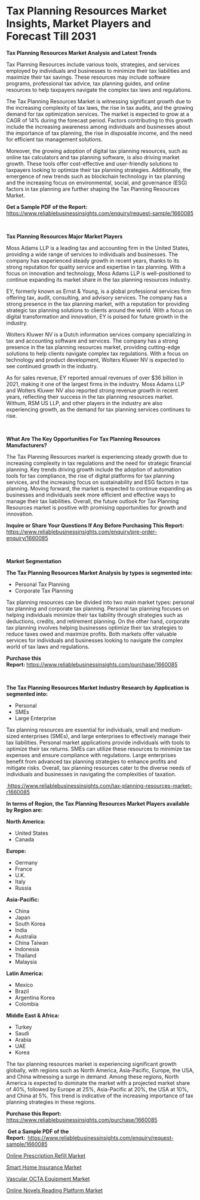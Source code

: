 <p><h1>Tax Planning Resources Market Insights, Market Players and Forecast Till 2031</h1></p><p><strong>Tax Planning Resources Market Analysis and Latest Trends</strong></p>
<p><p>Tax Planning Resources include various tools, strategies, and services employed by individuals and businesses to minimize their tax liabilities and maximize their tax savings. These resources may include software programs, professional tax advice, tax planning guides, and online resources to help taxpayers navigate the complex tax laws and regulations.</p><p>The Tax Planning Resources Market is witnessing significant growth due to the increasing complexity of tax laws, the rise in tax audits, and the growing demand for tax optimization services. The market is expected to grow at a CAGR of 14% during the forecast period. Factors contributing to this growth include the increasing awareness among individuals and businesses about the importance of tax planning, the rise in disposable income, and the need for efficient tax management solutions.</p><p>Moreover, the growing adoption of digital tax planning resources, such as online tax calculators and tax planning software, is also driving market growth. These tools offer cost-effective and user-friendly solutions to taxpayers looking to optimize their tax planning strategies. Additionally, the emergence of new trends such as blockchain technology in tax planning and the increasing focus on environmental, social, and governance (ESG) factors in tax planning are further shaping the Tax Planning Resources Market.</p></p>
<p><strong>Get a Sample PDF of the Report:&nbsp;</strong> <a href="https://www.reliablebusinessinsights.com/enquiry/request-sample/1660085">https://www.reliablebusinessinsights.com/enquiry/request-sample/1660085</a></p>
<p>&nbsp;</p>
<p><strong>Tax Planning Resources Major Market Players</strong></p>
<p><p>Moss Adams LLP is a leading tax and accounting firm in the United States, providing a wide range of services to individuals and businesses. The company has experienced steady growth in recent years, thanks to its strong reputation for quality service and expertise in tax planning. With a focus on innovation and technology, Moss Adams LLP is well-positioned to continue expanding its market share in the tax planning resources industry.</p><p>EY, formerly known as Ernst & Young, is a global professional services firm offering tax, audit, consulting, and advisory services. The company has a strong presence in the tax planning market, with a reputation for providing strategic tax planning solutions to clients around the world. With a focus on digital transformation and innovation, EY is poised for future growth in the industry.</p><p>Wolters Kluwer NV is a Dutch information services company specializing in tax and accounting software and services. The company has a strong presence in the tax planning resources market, providing cutting-edge solutions to help clients navigate complex tax regulations. With a focus on technology and product development, Wolters Kluwer NV is expected to see continued growth in the industry.</p><p>As for sales revenue, EY reported annual revenues of over $36 billion in 2021, making it one of the largest firms in the industry. Moss Adams LLP and Wolters Kluwer NV also reported strong revenue growth in recent years, reflecting their success in the tax planning resources market. Withum, RSM US LLP, and other players in the industry are also experiencing growth, as the demand for tax planning services continues to rise.</p></p>
<p>&nbsp;</p>
<p><strong>What Are The Key Opportunities For Tax Planning Resources Manufacturers?</strong></p>
<p><p>The Tax Planning Resources market is experiencing steady growth due to increasing complexity in tax regulations and the need for strategic financial planning. Key trends driving growth include the adoption of automation tools for tax compliance, the rise of digital platforms for tax planning services, and the increasing focus on sustainability and ESG factors in tax planning. Moving forward, the market is expected to continue expanding as businesses and individuals seek more efficient and effective ways to manage their tax liabilities. Overall, the future outlook for Tax Planning Resources market is positive with promising opportunities for growth and innovation.</p></p>
<p><strong>Inquire or Share Your Questions If Any Before Purchasing This Report:</strong> <a href="https://www.reliablebusinessinsights.com/enquiry/pre-order-enquiry/1660085">https://www.reliablebusinessinsights.com/enquiry/pre-order-enquiry/1660085</a></p>
<p>&nbsp;</p>
<p><strong>Market Segmentation</strong></p>
<p><strong>The Tax Planning Resources Market Analysis by types is segmented into:</strong></p>
<p><ul><li>Personal Tax Planning</li><li>Corporate Tax Planning</li></ul></p>
<p><p>Tax planning resources can be divided into two main market types: personal tax planning and corporate tax planning. Personal tax planning focuses on helping individuals minimize their tax liability through strategies such as deductions, credits, and retirement planning. On the other hand, corporate tax planning involves helping businesses optimize their tax strategies to reduce taxes owed and maximize profits. Both markets offer valuable services for individuals and businesses looking to navigate the complex world of tax laws and regulations.</p></p>
<p><strong>Purchase this Report:&nbsp;</strong><a href="https://www.reliablebusinessinsights.com/purchase/1660085">https://www.reliablebusinessinsights.com/purchase/1660085</a></p>
<p>&nbsp;</p>
<p><strong>The Tax Planning Resources Market Industry Research by Application is segmented into:</strong></p>
<p><ul><li>Personal</li><li>SMEs</li><li>Large Enterprise</li></ul></p>
<p><p>Tax planning resources are essential for individuals, small and medium-sized enterprises (SMEs), and large enterprises to effectively manage their tax liabilities. Personal market applications provide individuals with tools to optimize their tax returns. SMEs can utilize these resources to minimize tax expenses and ensure compliance with regulations. Large enterprises benefit from advanced tax planning strategies to enhance profits and mitigate risks. Overall, tax planning resources cater to the diverse needs of individuals and businesses in navigating the complexities of taxation.</p></p>
<p><a href="https://www.reliablebusinessinsights.com/tax-planning-resources-market-r1660085">&nbsp;https://www.reliablebusinessinsights.com/tax-planning-resources-market-r1660085</a></p>
<p><strong>In terms of Region, the Tax Planning Resources Market Players available by Region are:</strong></p>
<p>
    <p> <strong> North America: </strong>
        <ul>
            <li>United States</li>
            <li>Canada</li>
        </ul>
        </p> 
    <p> <strong> Europe: </strong>
        <ul>
            <li>Germany</li>
            <li>France</li>
            <li>U.K.</li>
            <li>Italy</li>
            <li>Russia</li>
        </ul>
        </p> 
    <p> <strong> Asia-Pacific: </strong>
        <ul>
            <li>China</li>
            <li>Japan</li>
            <li>South Korea</li>
            <li>India</li>
            <li>Australia</li>
            <li>China Taiwan</li>
            <li>Indonesia</li>
            <li>Thailand</li>
            <li>Malaysia</li>
        </ul>
        </p> 
    <p> <strong> Latin America: </strong>
        <ul>
            <li>Mexico</li>
            <li>Brazil</li>
            <li>Argentina Korea</li>
            <li>Colombia</li>
        </ul>
        </p> 
    <p> <strong> Middle East & Africa: </strong>
        <ul>
            <li>Turkey</li>
            <li>Saudi</li>
            <li>Arabia</li>
            <li>UAE</li>
            <li>Korea</li>
        </ul>
    </p>
    </p>
<p><p>The tax planning resources market is experiencing significant growth globally, with regions such as North America, Asia-Pacific, Europe, the USA, and China witnessing a surge in demand. Among these regions, North America is expected to dominate the market with a projected market share of 40%, followed by Europe at 25%, Asia-Pacific at 20%, the USA at 10%, and China at 5%. This trend is indicative of the increasing importance of tax planning strategies in these regions.</p></p>
<p><strong>Purchase this Report: </strong><a href="https://www.reliablebusinessinsights.com/purchase/1660085">https://www.reliablebusinessinsights.com/purchase/1660085</a></p>
<p>&nbsp;<strong>Get a Sample PDF of the Report:&nbsp;&nbsp;</strong><a href="https://www.reliablebusinessinsights.com/enquiry/request-sample/1660085">https://www.reliablebusinessinsights.com/enquiry/request-sample/1660085</a></p>
<p><strong></strong></p>
<p><p><a href="https://github.com/sardarp081/Market-Research-Report-List-2/blob/main/online-prescription-refill-market.md">Online Prescription Refill Market</a></p><p><a href="https://github.com/gcimaudf65/Market-Research-Report-List-2/blob/main/smart-home-insurance-market.md">Smart Home Insurance Market</a></p><p><a href="https://www.linkedin.com/pulse/vascular-octa-equipment-market-global-regional-analysis-eeoke">Vascular OCTA Equipment Market</a></p><p><a href="https://www.linkedin.com/pulse/online-novels-reading-platform-market-segmentation-geographical-bq4te">Online Novels Reading Platform Market</a></p></p>
